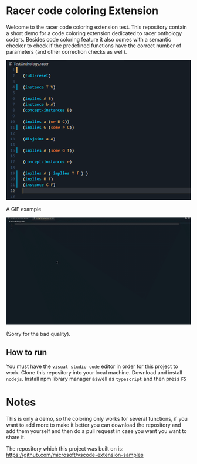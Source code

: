 # Racer code coloring Extension

Welcome to the racer code coloring extension test.
This repository contain a short demo for a code coloring extension
dedicated to racer onthology coders. 
Besides code coloring feature it also comes with a semantic checker to
check if the predefined functions have the correct number of parameters (and other correction
checks as well).

![Screenshot](CodeColoring.png)

A GIF example

![ Alt text](capture.gif)

(Sorry for the bad quality).
## How to run

You must have the <code>visual studio code</code> editor in order for this project to work.
Clone this repository into your local machine.
Download and install <code>nodejs</code>.
Install npm library manager aswell as <code>typescript</code> and then
press <code>F5</code>

# Notes

This is only a demo, so the coloring only works for several functions, if you want to add more to make it better
you can download the repository and add them yourself and then do a pull request in case you want you want to share it.

The repository which this project was built on is:
https://github.com/microsoft/vscode-extension-samples


